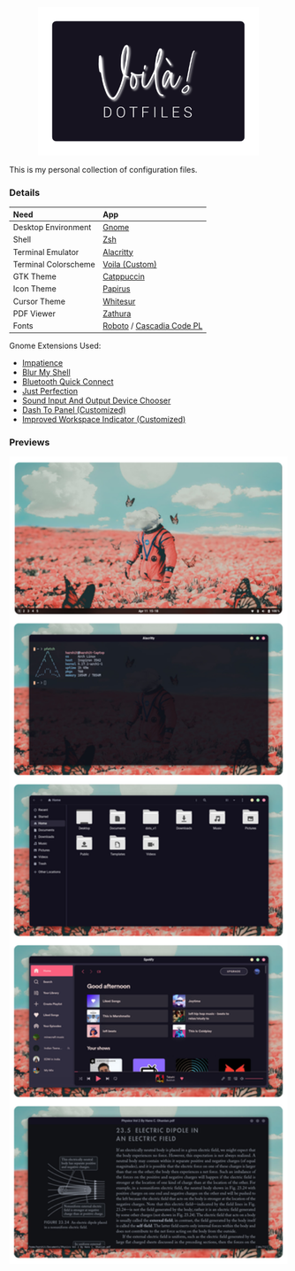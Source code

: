 <p align=center>
    <img src="logo.svg" width=400 >
</p>

This is my personal collection of configuration files. 

### Details

| Need                 | App                                                                                                                 |
| :------------------- | :------------------------------------------------------------------------------------------------------------------ |
| Desktop Environment  | [Gnome](https://www.gnome.org/)                                                                                     |
| Shell                | [Zsh](https://www.zsh.org/)                                                                                         |
| Terminal Emulator    | [Alacritty](https://github.com/alacritty/alacritty)                                                                 |
| Terminal Colorscheme | [Voila (Custom)](https://github.com/Harshit-T/dotfiles/blob/main/.config/alacritty/alacritty.yml)                   |
| GTK Theme            | [Catppuccin](https://github.com/catppuccin/gtk)                                                                     |
| Icon Theme           | [Papirus](https://github.com/PapirusDevelopmentTeam/papirus-icon-theme)                                             |
| Cursor Theme         | [Whitesur](https://github.com/vinceliuice/WhiteSur-cursors)                                                         |
| PDF Viewer           | [Zathura](https://pwmt.org/projects/zathura/)                                                                       |
| Fonts                | [Roboto](https://fonts.google.com/specimen/Roboto) / [Cascadia Code PL](https://github.com/microsoft/cascadia-code) |

Gnome Extensions Used:

- [Impatience](https://extensions.gnome.org/extension/277/impatience/)
- [Blur My Shell](https://extensions.gnome.org/extension/3193/blur-my-shell/)
- [Bluetooth Quick Connect](https://extensions.gnome.org/extension/1401/bluetooth-quick-connect/)
- [Just Perfection](https://extensions.gnome.org/extension/3843/just-perfection/)
- [Sound Input And Output Device Chooser](https://extensions.gnome.org/extension/906/sound-output-device-chooser/)
- [Dash To Panel (Customized)](https://github.com/Harshit-T/dotfiles/blob/main/extensions/)
- [Improved Workspace Indicator (Customized)](https://github.com/Harshit-T/dotfiles/blob/main/extensions/)

### Previews

<p align=center>
    <img src="preview.jpg" width=700 >
</p>
